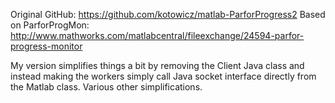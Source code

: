 Original GitHub: https://github.com/kotowicz/matlab-ParforProgress2
Based on ParforProgMon: http://www.mathworks.com/matlabcentral/fileexchange/24594-parfor-progress-monitor

My version simplifies things a bit by removing the Client Java class and instead making the workers simply call Java socket interface directly from the Matlab class.  Various other simplifications.
